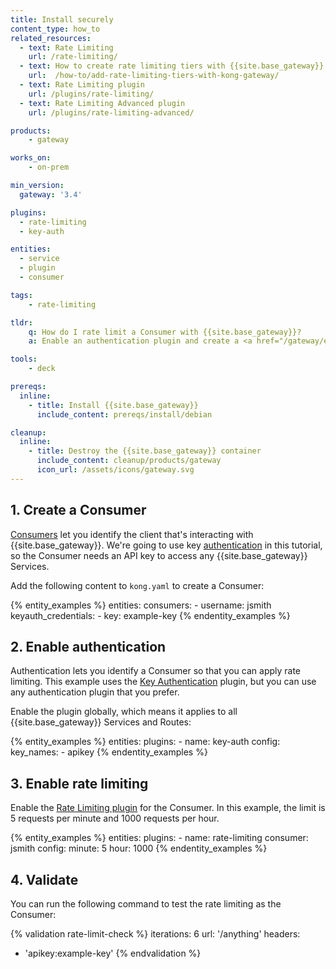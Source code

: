 ```yaml
---
title: Install securely
content_type: how_to
related_resources:
  - text: Rate Limiting
    url: /rate-limiting/
  - text: How to create rate limiting tiers with {{site.base_gateway}}
    url:  /how-to/add-rate-limiting-tiers-with-kong-gateway/
  - text: Rate Limiting plugin
    url: /plugins/rate-limiting/
  - text: Rate Limiting Advanced plugin
    url: /plugins/rate-limiting-advanced/

products:
    - gateway

works_on:
    - on-prem

min_version:
  gateway: '3.4'

plugins:
  - rate-limiting
  - key-auth

entities: 
  - service
  - plugin
  - consumer

tags:
    - rate-limiting

tldr:
    q: How do I rate limit a Consumer with {{site.base_gateway}}?
    a: Enable an authentication plugin and create a <a href="/gateway/entities/consumer/">Consumer</a> with credentials, then enable the <a href="/plugins/rate-limiting/">Rate Limiting plugin</a> on the new Consumer.

tools:
    - deck

prereqs:
  inline:
    - title: Install {{site.base_gateway}}
      include_content: prereqs/install/debian

cleanup:
  inline:
    - title: Destroy the {{site.base_gateway}} container
      include_content: cleanup/products/gateway
      icon_url: /assets/icons/gateway.svg
---
```


## 1. Create a Consumer

[Consumers](/gateway/entities/consumer/) let you identify the client that's interacting with {{site.base_gateway}}.
We're going to use key [authentication](/authentication/) in this tutorial, so the Consumer needs an API key to access any {{site.base_gateway}} Services.

Add the following content to `kong.yaml` to create a Consumer:

{% entity_examples %}
entities:
  consumers:
    - username: jsmith
      keyauth_credentials:
        - key: example-key
{% endentity_examples %}

## 2. Enable authentication

Authentication lets you identify a Consumer so that you can apply rate limiting.
This example uses the [Key Authentication](/plugins/key-auth/) plugin, but you can use any authentication plugin that you prefer.

Enable the plugin globally, which means it applies to all {{site.base_gateway}} Services and Routes:

{% entity_examples %}
entities:
  plugins:
    - name: key-auth
      config:
        key_names:
          - apikey
{% endentity_examples %}

## 3. Enable rate limiting

Enable the [Rate Limiting plugin](/plugins/rate-limiting/) for the Consumer. 
In this example, the limit is 5 requests per minute and 1000 requests per hour.

{% entity_examples %}
entities:
  plugins:
    - name: rate-limiting
      consumer: jsmith
      config:
        minute: 5
        hour: 1000
{% endentity_examples %}

## 4. Validate

You can run the following command to test the rate limiting as the Consumer:

{% validation rate-limit-check %}
iterations: 6
url: '/anything'
headers:
  - 'apikey:example-key'
{% endvalidation %}
